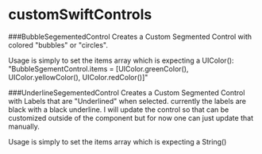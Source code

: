 # customSwiftControls

###BubbleSegementedControl
Creates a Custom Segmented Control with colored "bubbles" or "circles".  

Usage is simply to set the items array which is expecting a UIColor(): "BubbleSgementControl.items = [UIColor.greenColor(), UIColor.yellowColor(), UIColor.redColor()]"


###UnderlineSegementedControl
Creates a Custom Segmented Control with Labels that are "Underlined" when selected. currently the labels are black with a black underline.  I will update the control so that can be customized outside of the component but for now one can just update that manually. 

Usage is simply to set the items array which is expecting a String()
